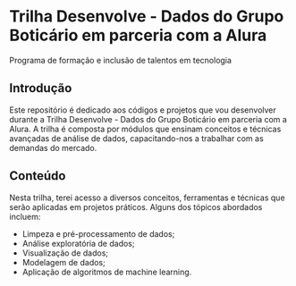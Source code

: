 # Trilha Desenvolve - Dados do Grupo Boticário em parceria com a Alura
Programa de formação e inclusão de talentos em tecnologia
## Introdução
Este repositório é dedicado aos códigos e projetos que vou desenvolver durante a Trilha Desenvolve - Dados do Grupo Boticário em parceria com a Alura. A trilha é composta por módulos que ensinam conceitos e técnicas avançadas de análise de dados, capacitando-nos a trabalhar com as demandas do mercado.

## Conteúdo
Nesta trilha, terei acesso a diversos conceitos, ferramentas e técnicas que serão aplicadas em projetos práticos. Alguns dos tópicos abordados incluem:

- Limpeza e pré-processamento de dados;
- Análise exploratória de dados;
- Visualização de dados;
- Modelagem de dados;
- Aplicação de algoritmos de machine learning.
